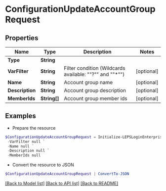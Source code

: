 # ConfigurationUpdateAccountGroupRequest
## Properties

Name | Type | Description | Notes
------------ | ------------- | ------------- | -------------
**Type** | **String** |  | 
**VarFilter** | **String** | Filter condition (Wildcards available: &quot;&quot;?&quot;&quot; and &quot;&quot;*&quot;&quot;) | [optional] 
**Name** | **String** | Account group name | [optional] 
**Description** | **String** | Account group description | [optional] 
**MemberIds** | **String[]** | Account group member ids | [optional] 

## Examples

- Prepare the resource
```powershell
$ConfigurationUpdateAccountGroupRequest = Initialize-LEPSLoginEnterpriseConfigurationUpdateAccountGroupRequest  -Type null `
 -VarFilter null `
 -Name null `
 -Description null `
 -MemberIds null
```

- Convert the resource to JSON
```powershell
$ConfigurationUpdateAccountGroupRequest | ConvertTo-JSON
```

[[Back to Model list]](../README.md#documentation-for-models) [[Back to API list]](../README.md#documentation-for-api-endpoints) [[Back to README]](../README.md)

